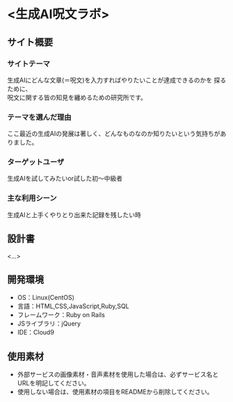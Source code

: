 # <生成AI呪文ラボ>

## サイト概要

### サイトテーマ

生成AIにどんな文章(＝呪文)を入力すればやりたいことが達成できるのかを
探るために、<br>呪文に関する皆の知見を纏めるための研究所です。

### テーマを選んだ理由

ここ最近の生成AIの発展は著しく、どんなものなのか知りたいという気持ちがありました。

### ターゲットユーザ

生成AIを試してみたいor試した初～中級者

### 主な利用シーン

生成AIと上手くやりとり出来た記録を残したい時

## 設計書

<...>

## 開発環境

- OS：Linux(CentOS)
- 言語：HTML,CSS,JavaScript,Ruby,SQL
- フレームワーク：Ruby on Rails
- JSライブラリ：jQuery
- IDE：Cloud9

## 使用素材

- 外部サービスの画像素材・音声素材を使用した場合は、必ずサービス名とURLを明記してください。
- 使用しない場合は、使用素材の項目をREADMEから削除してください。